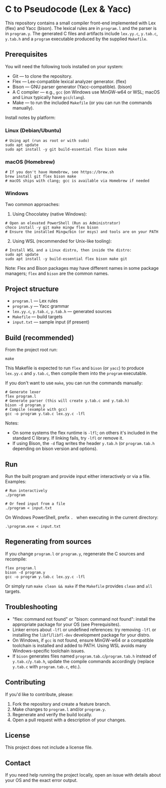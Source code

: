 # C to Pseudocode (Lex & Yacc)

This repository contains a small compiler front-end implemented with Lex (flex) and Yacc (bison). The lexical rules are in `program.l` and the parser is in `program.y`. The generated C files and artifacts include `lex.yy.c`, `y.tab.c`, `y.tab.h` and a `program` executable produced by the supplied `Makefile`.

## Prerequisites

You will need the following tools installed on your system:

- Git — to clone the repository.
- Flex — Lex-compatible lexical analyzer generator. (flex)
- Bison — GNU parser generator (Yacc-compatible). (bison)
- A C compiler — e.g., `gcc` (on Windows use MinGW-w64 or WSL; macOS and Linux typically have `gcc`/`clang`).
- Make — to run the included `Makefile` (or you can run the commands manually).

Install notes by platform:

### Linux (Debian/Ubuntu)

```pwsh
# Using apt (run as root or with sudo)
sudo apt update
sudo apt install -y git build-essential flex bison make
```

### macOS (Homebrew)

```pwsh
# If you don't have Homebrew, see https://brew.sh
brew install git flex bison make
# macOS ships with clang; gcc is available via Homebrew if needed
```

### Windows

Two common approaches:

1) Using Chocolatey (native Windows):

```pwsh
# Open an elevated PowerShell (Run as Administrator)
choco install -y git make mingw flex bison
# Ensure the installed Mingw/bin (or msys) and tools are on your PATH
```

2) Using WSL (recommended for Unix-like tooling):

```pwsh
# Install WSL and a Linux distro, then inside the distro:
sudo apt update
sudo apt install -y build-essential flex bison make git
```

Note: Flex and Bison packages may have different names in some package managers; `flex` and `bison` are the common names.

## Project structure

- `program.l` — Lex rules
- `program.y` — Yacc grammar
- `lex.yy.c`, `y.tab.c`, `y.tab.h` — generated sources
- `Makefile` — build targets
- `input.txt` — sample input (if present)

## Build (recommended)

From the project root run:

```pwsh
make
```

This Makefile is expected to run `flex` and `bison` (or `yacc`) to produce `lex.yy.c` and `y.tab.c`, then compile them into the `program` executable.

If you don't want to use `make`, you can run the commands manually:

```pwsh
# Generate lexer
flex program.l
# Generate parser (this will create y.tab.c and y.tab.h)
bison -d program.y
# Compile (example with gcc)
gcc -o program y.tab.c lex.yy.c -lfl
```

Notes:
- On some systems the flex runtime is `-lfl`; on others it's included in the standard C library. If linking fails, try `-lfl` or remove it.
- If using Bison, the `-d` flag writes the header `y.tab.h` (or `program.tab.h` depending on bison version and options).

## Run

Run the built program and provide input either interactively or via a file. Examples:

```pwsh
# Run interactively
./program

# Or feed input from a file
./program < input.txt
```

On Windows PowerShell, prefix `.
` when executing in the current directory:

```pwsh
.\program.exe < input.txt
```

## Regenerating from sources

If you change `program.l` or `program.y`, regenerate the C sources and recompile:

```pwsh
flex program.l
bison -d program.y
gcc -o program y.tab.c lex.yy.c -lfl
```

Or simply run `make clean && make` if the `Makefile` provides `clean` and `all` targets.

## Troubleshooting

- "flex: command not found" or "bison: command not found": install the appropriate package for your OS (see Prerequisites).
- Linker errors about `-lfl` or undefined references: try removing `-lfl` or installing the `libfl`/`libfl-dev` development package for your distro.
- On Windows, if `gcc` is not found, ensure MinGW-w64 or a compatible toolchain is installed and added to PATH. Using WSL avoids many Windows-specific toolchain issues.
- If `bison` generates files named `program.tab.c`/`program.tab.h` instead of `y.tab.c`/`y.tab.h`, update the compile commands accordingly (replace `y.tab.c` with `program.tab.c`, etc.).

## Contributing

If you'd like to contribute, please:

1. Fork the repository and create a feature branch.
2. Make changes to `program.l` and/or `program.y`.
3. Regenerate and verify the build locally.
4. Open a pull request with a description of your changes.

## License

This project does not include a license file.

## Contact

If you need help running the project locally, open an issue with details about your OS and the exact error output.
